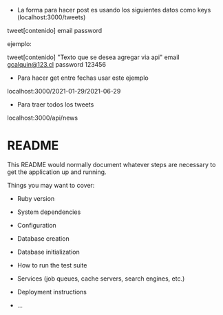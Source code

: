 
* La forma para hacer post es usando los siguientes datos como keys (localhost:3000/tweets)

tweet[contenido]
email
password

ejemplo:

tweet[contenido] "Texto que se desea agregar via api"
email gcalquin@123.cl
password 123456

* Para hacer get entre fechas usar este ejemplo

localhost:3000/2021-01-29/2021-06-29


* Para traer todos los tweets

localhost:3000/api/news


# README

This README would normally document whatever steps are necessary to get the
application up and running.

Things you may want to cover:

* Ruby version

* System dependencies

* Configuration

* Database creation

* Database initialization

* How to run the test suite

* Services (job queues, cache servers, search engines, etc.)

* Deployment instructions

* ...
